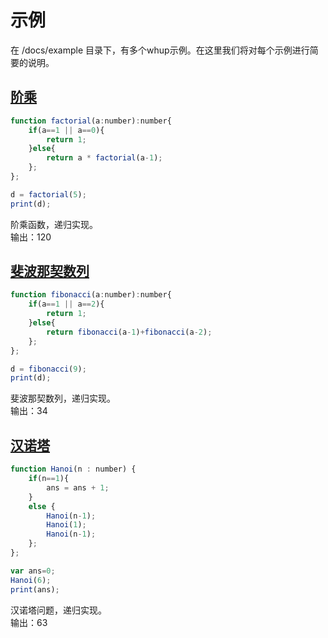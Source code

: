 # 示例

在 /docs/example 目录下，有多个whup示例。在这里我们将对每个示例进行简要的说明。

## [阶乘](example/factorial.whup)

```Javascript
function factorial(a:number):number{
    if(a==1 || a==0){
        return 1;
    }else{
        return a * factorial(a-1);
    };
};

d = factorial(5);
print(d);
```

阶乘函数，递归实现。  
输出：120

## [斐波那契数列](example/fibonacci.whup)

```Javascript
function fibonacci(a:number):number{
    if(a==1 || a==2){
        return 1;
    }else{
        return fibonacci(a-1)+fibonacci(a-2);
    };
};

d = fibonacci(9);
print(d);
```

斐波那契数列，递归实现。  
输出：34

## [汉诺塔](example/Hanoi.whup)

```Javascript
function Hanoi(n : number) {
    if(n==1){
        ans = ans + 1;
    }
    else {
        Hanoi(n-1);
        Hanoi(1);
        Hanoi(n-1);
    };
};

var ans=0;
Hanoi(6);
print(ans);
```

汉诺塔问题，递归实现。  
输出：63
